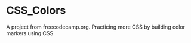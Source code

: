 # CSS_Colors
A project from freecodecamp.org. Practicing more CSS by building color markers using CSS
